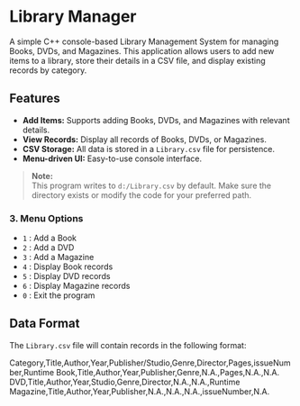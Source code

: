 # Library Manager

A simple C++ console-based Library Management System for managing Books, DVDs, and Magazines. This application allows users to add new items to a library, store their details in a CSV file, and display existing records by category.

## Features

- **Add Items:** Supports adding Books, DVDs, and Magazines with relevant details.
- **View Records:** Display all records of Books, DVDs, or Magazines.
- **CSV Storage:** All data is stored in a `Library.csv` file for persistence.
- **Menu-driven UI:** Easy-to-use console interface.

> **Note:**  
> This program writes to `d:/Library.csv` by default. Make sure the directory exists or modify the code for your preferred path.

### 3. Menu Options

- `1` : Add a Book
- `2` : Add a DVD
- `3` : Add a Magazine
- `4` : Display Book records
- `5` : Display DVD records
- `6` : Display Magazine records
- `0` : Exit the program

## Data Format

The `Library.csv` file will contain records in the following format:

Category,Title,Author,Year,Publisher/Studio,Genre,Director,Pages,issueNumber,Runtime
Book,Title,Author,Year,Publisher,Genre,N.A.,Pages,N.A.,N.A.
DVD,Title,Author,Year,Studio,Genre,Director,N.A.,N.A.,Runtime
Magazine,Title,Author,Year,Publisher,N.A.,N.A.,N.A.,issueNumber,N.A.